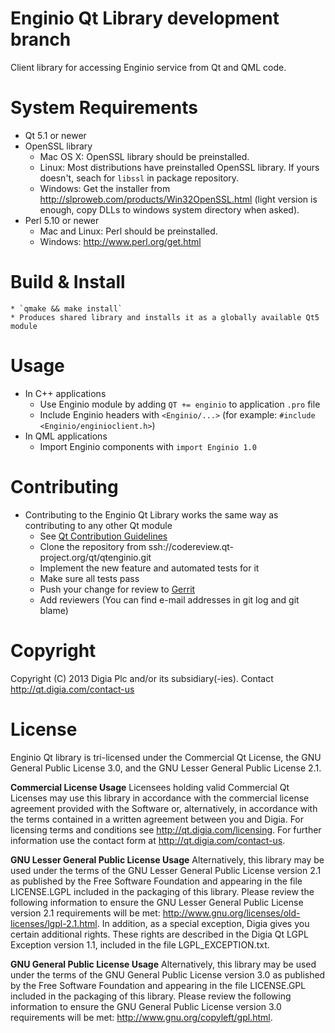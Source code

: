 # Enginio Qt Library development branch
Client library for accessing Enginio service from Qt and QML code. 

# System Requirements
* Qt 5.1 or newer
* OpenSSL library
  * Mac OS X: OpenSSL library should be preinstalled.
  * Linux: Most distributions have preinstalled OpenSSL library. If yours doesn't, seach for `libssl` in package repository.
  * Windows: Get the installer from http://slproweb.com/products/Win32OpenSSL.html (light version is enough, copy DLLs to windows system directory when asked).
* Perl 5.10 or newer
  * Mac and Linux: Perl should be preinstalled.
  * Windows: http://www.perl.org/get.html

# Build & Install
    * `qmake && make install`
    * Produces shared library and installs it as a globally available Qt5 module

# Usage
* In C++ applications 
    * Use Enginio module by adding `QT += enginio` to application `.pro` file
    * Include Enginio headers with `<Enginio/...>` (for example: `#include <Enginio/enginioclient.h>`) 
* In QML applications 
    * Import Enginio components with `import Enginio 1.0`

# Contributing
* Contributing to the Enginio Qt Library works the same way as contributing to any other Qt module
    * See [Qt Contribution Guidelines](http://qt-project.org/wiki/Qt-Contribution-Guidelines)
    * Clone the repository from ssh://codereview.qt-project.org/qt/qtenginio.git
    * Implement the new feature and automated tests for it
    * Make sure all tests pass
    * Push your change for review to [Gerrit](http://qt-project.org/wiki/Gerrit-Introduction)
    * Add reviewers (You can find e-mail addresses in git log and git blame)

# Copyright
Copyright (C) 2013 Digia Plc and/or its subsidiary(-ies).
Contact http://qt.digia.com/contact-us 


# License
Enginio Qt library is tri-licensed under the Commercial Qt License, the GNU General Public License 3.0, and the GNU Lesser General Public License 2.1.

**Commercial License Usage**
Licensees holding valid Commercial Qt Licenses may use this library in accordance with the commercial license agreement provided with the Software or, alternatively, in accordance with the terms contained in a written agreement between you and Digia. For licensing terms and conditions see http://qt.digia.com/licensing. For further information use the contact form at http://qt.digia.com/contact-us.

**GNU Lesser General Public License Usage**
Alternatively, this library may be used under the terms of the GNU Lesser General Public License version 2.1 as published by the Free Software Foundation and appearing in the file LICENSE.LGPL included in the packaging of this library. Please review the following information to ensure the GNU Lesser General Public License version 2.1 requirements will be met: http://www.gnu.org/licenses/old-licenses/lgpl-2.1.html. In addition, as a special exception, Digia gives you certain additional rights. These rights are described in the Digia Qt LGPL Exception version 1.1, included in the file LGPL_EXCEPTION.txt.

**GNU General Public License Usage**
Alternatively, this library may be used under the terms of the GNU General Public License version 3.0 as published by the Free Software Foundation and appearing in the file LICENSE.GPL included in the packaging of this library. Please review the following information to ensure the GNU General Public License version 3.0 requirements will be met: http://www.gnu.org/copyleft/gpl.html.

